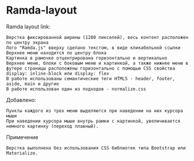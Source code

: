 # Ramda-layout
Ramda layout link:


    Верстка фиксированной ширины (1280 пикселей), весь контент расположен по центру экрана
    Лого "Ramda.js" вверху сделано текстом, в виде кликабельной ссылки
    Верхнее меню находится по центру блока
    Картинка в рамочке отцентрирована горизонтально и вертикально
    Верхнее меню, блоки с боковым меню и картинкой, а также нижнее меню в футере страницы расположены горизонтально с помощью CSS свойства display: inline-block или display: flex
    В работе использованы семантические теги HTML5 - header, footer, aside, main и другие
    В работе использован один из подходов - normalize.css

Добавлено:

    Пункты каждого из трех меню выделяются при наведении на них курсора мыши
    При наведении курсора мыши внутрь рамки с картинкой, увеличивается немного картинку (переход плавный).

Примечение

    Верстка выполнена без использования CSS библиотек типа Bootstrap или Materialize.

